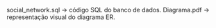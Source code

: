 social_network.sql -> código SQL do banco de dados.
Diagrama.pdf -> representação visual do diagrama ER.
